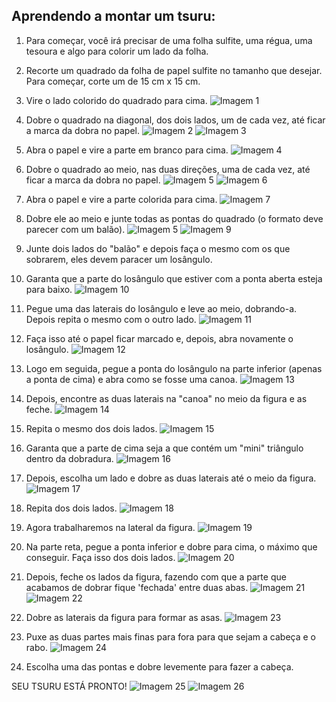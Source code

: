 ## Aprendendo a montar um tsuru:
1) Para começar, você irá precisar de uma folha sulfite, uma régua, uma tesoura e algo para colorir um lado da folha.
   
2) Recorte um quadrado da folha de papel sulfite no tamanho que desejar. Para começar, corte um de 15 cm x 15 cm.
3) Vire o lado colorido do quadrado para cima.
   ![Imagem 1](/fotos/1.jpg)
4) Dobre o quadrado na diagonal, dos dois lados, um de cada vez, até ficar a marca da dobra no papel.
   ![Imagem 2](/fotos/2.jpg)
   ![Imagem 3](/fotos/3.jpg)
5) Abra o papel e vire a parte em branco para cima.
   ![Imagem 4](/fotos/4.jpg)
6) Dobre o quadrado ao meio, nas duas direções, uma de cada vez, até ficar a marca da dobra no papel.
   ![Imagem 5](/fotos/5.jpg)
   ![Imagem 6](/fotos/6.jpg)
7) Abra o papel e vire a parte colorida para cima.
   ![Imagem 7](/fotos/7.jpg)
8) Dobre ele ao meio e junte todas as pontas do quadrado (o formato deve parecer com um balão).
    ![Imagem 5](/fotos/5.jpg)
   ![Imagem 9](/fotos/9.jpg)
9) Junte dois lados do "balão" e depois faça o mesmo com os que sobrarem, eles devem paracer um losângulo.
    
10) Garanta que a parte do losângulo que estiver com a ponta aberta esteja para baixo.
    ![Imagem 10](/fotos/10.jpg)
11) Pegue uma das laterais do losângulo e leve ao meio, dobrando-a. Depois repita o mesmo com o outro lado.
    ![Imagem 11](/fotos/11.jpg)
12) Faça isso até o papel ficar marcado e, depois, abra novamente o losângulo.
    ![Imagem 12](/fotos/12.jpg)
13) Logo em seguida, pegue a ponta do losângulo na parte inferior (apenas a ponta de cima) e abra como se fosse uma canoa.
    ![Imagem 13](/fotos/13.jpg)
14) Depois, encontre as duas laterais na "canoa" no meio da figura e as feche.
    ![Imagem 14](/fotos/14.jpg)
15) Repita o mesmo dos dois lados.
    ![Imagem 15](/fotos/15.jpg)
16) Garanta que a parte de cima seja a que contém um "mini" triângulo dentro da dobradura.
    ![Imagem 16](/fotos/16.jpg)
17) Depois, escolha um lado e dobre as duas laterais até o meio da figura.
    ![Imagem 17](/fotos/17.jpg)
18) Repita dos dois lados.
    ![Imagem 18](/fotos/18.jpg)
19) Agora trabalharemos na lateral da figura.
    ![Imagem 19](/fotos/19.jpg)
20) Na parte reta, pegue a ponta inferior e dobre para cima, o máximo que conseguir. Faça isso dos dois lados.
    ![Imagem 20](/fotos/20.jpg)
21) Depois, feche os lados da figura, fazendo com que a parte que acabamos de dobrar fique 'fechada' entre duas abas.
    ![Imagem 21](fotos/21.jpg)
    ![Imagem 22](/fotos/22.jpg)
22) Dobre as laterais da figura para formar as asas.
    ![Imagem 23](/fotos/23.jpg)
23) Puxe as duas partes mais finas para fora para que sejam a cabeça e o rabo.
    ![Imagem 24](/fotos/24.jpg)
24) Escolha uma das pontas e dobre levemente para fazer a cabeça.

SEU TSURU ESTÁ PRONTO!
![Imagem 25](/fotos/25.jpg)
![Imagem 26](/fotos/26.jpg)